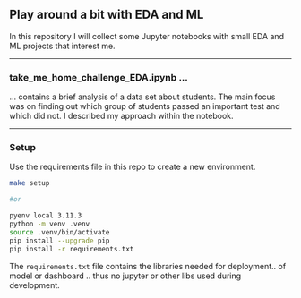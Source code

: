 ## Play around a bit with EDA and ML

In this repository I will collect some Jupyter notebooks with small EDA and ML projects that interest me.

---

### take_me_home_challenge_EDA.ipynb ...
... contains a brief analysis of a data set about students. The main focus was on finding out which group of students passed an important test and which did not. I described my approach within the notebook. 

---

### Setup

Use the requirements file in this repo to create a new environment.

```BASH
make setup

#or

pyenv local 3.11.3
python -m venv .venv
source .venv/bin/activate
pip install --upgrade pip
pip install -r requirements.txt
```

The `requirements.txt` file contains the libraries needed for deployment.. of model or dashboard .. thus no jupyter or other libs used during development.